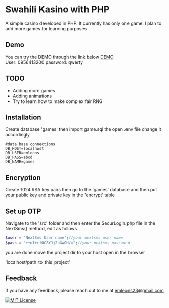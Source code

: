 
# Swahili Kasino with PHP

A simple casino developed in PHP. It currently has only one game. I plan to add more games for learning purposes


## Demo

You can try the DEMO through the link below
[DEMO](https://emleons.online/casino/games/) <br> User: 0956413200 password: qwerty


## TODO

- Adding more games
- Adding animations
- Try to learn how to make complex  fair RNG



## Installation

Create database 'games' then import game.sql the open .env file change it accordingly

```env
#data base connections
DB_HOST=localhost
DB_USER=emleons
DB_PASS=abcd
DB_NAME=games
```


## Encryption

Create 1024 RSA key pairs then go to the 'games' database and then put your public key and private key in the 'encrypt' table

## Set up OTP
Navigate to the 'src' folder and then enter the SecurLogin.php file in the NextSms() method, edit as follows 

```php
$user = "NextSms User name";//your nextsms user name
$pass = "++nf+rfOC8YJj2hGwOH/=";//your nextsms password
```
you are done move the project dir to your host open in the browser

'localhost/path_to_this_project'
## Feedback

If you have any feedback, please reach out to me at emleons23@gmail.com



[![MIT License](https://img.shields.io/badge/License-MIT-green.svg)](https://choosealicense.com/licenses/mit/)


